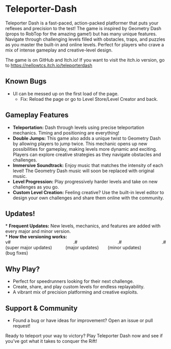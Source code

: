 # Teleporter-Dash
Teleporter Dash is a fast-paced, action-packed platformer that puts your reflexes and precision to the test! The game is inspired by Geometry Dash (props to RobTop for the amazing game!) but has many unique features. Navigate through challenging levels filled with obstacles, traps, and puzzles as you master the built-in and online levels. Perfect for players who crave a mix of intense gameplay and creative-level design.

The game is on GitHub and Itch.io!
If you want to visit the itch.io version, go to https://nellowtcs.itch.io/teleporterdash

## Known Bugs
* UI can be messed up on the first load of the page.
  - Fix: Reload the page or go to Level Store/Level Creator and back.
    
## Gameplay Features
* **Teleportation:** Dash through levels using precise teleportation mechanics. Timing and positioning are everything!
* **Double Jumps:** This game also adds a unique twist to Geometry Dash by allowing players to jump twice. This mechanic opens up new possibilities for gameplay, making levels more dynamic and exciting. Players can explore creative strategies as they navigate obstacles and challenges.
* **Immersive Soundtrack:** Enjoy music that matches the intensity of each level! The Geometry Dash music will soon be replaced with original music.
* **Level Progression:** Play progressively harder levels and take on new challenges as you go.
* **Custom Level Creation:** Feeling creative? Use the built-in level editor to design your own challenges and share them online with the community.

## Updates!
*</n> **Frequent Updates:** New levels, mechanics, and features are added with every major and minor version.</br>
*</n> **How the versioning works:**</br>
</n>v#              .#         .#         .# </br>
</n>(super major updates)   (major updates)  (minor updates)    (bug fixes)</n>

## Why Play?
* Perfect for speedrunners looking for their next challenge.
* Create, share, and play custom levels for endless replayability.
* A vibrant mix of precision platforming and creative exploits.

## Support & Community
* Found a bug or have ideas for improvement? Open an issue or pull request!

Ready to teleport your way to victory? Play Teleporter Dash now and see if you’ve got what it takes to conquer the Rift!
